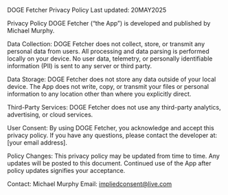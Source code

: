 DOGE Fetcher Privacy Policy
Last updated: 20MAY2025

Privacy Policy
DOGE Fetcher (“the App”) is developed and published by Michael Murphy.

Data Collection:
DOGE Fetcher does not collect, store, or transmit any personal data from users. All processing and data parsing is performed locally on your device. No user data, telemetry, or personally identifiable information (PII) is sent to any server or third party.

Data Storage:
DOGE Fetcher does not store any data outside of your local device. The App does not write, copy, or transmit your files or personal information to any location other than where you explicitly direct.

Third-Party Services:
DOGE Fetcher does not use any third-party analytics, advertising, or cloud services.

User Consent:
By using DOGE Fetcher, you acknowledge and accept this privacy policy. If you have any questions, please contact the developer at: [your email address].

Policy Changes:
This privacy policy may be updated from time to time. Any updates will be posted to this document. Continued use of the App after policy updates signifies your acceptance.

Contact:
Michael Murphy
Email: impliedconsent@live.com